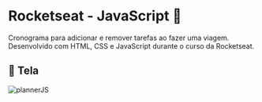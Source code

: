 # Rocketseat - JavaScript 🚀
Cronograma para adicionar e remover tarefas ao fazer uma viagem. <br>
Desenvolvido com HTML, CSS e JavaScript durante o curso da Rocketseat.

## 📸 Tela

![plannerJS](https://github.com/user-attachments/assets/8199a56b-a04e-4f4e-99e3-fd70a3263292)

